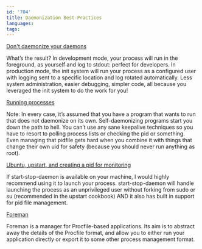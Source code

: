 ```yaml
---
id: '704'
title: Daemonization Best-Practices
languages:
tags:
---
```

[Don't daemonize your daemons](http://mikeperham.com/2014/09/22/dont-daemonize-your-daemons/)

<quote>
What’s the result? In development mode, your process will run in the foreground, as yourself and log to stdout: perfect for developers. In production mode, the init system will run your process as a configured user with logging sent to a specific location and log rotated automatically. Less system administration, easier debugging, simpler code, all because you leveraged the init system to do the work for you!</quote>

[Running processes](http://dustin.sallings.org/2010/02/28/running-processes.html#whatswrong)

<quote>
Note: In every case, it’s assumed that you have a program that wants to run that does not daemonize on its own. Self-daemonizing programs start you down the path to hell. You can’t use any sane keepalive techniques so you have to resort to polling process lists or checking the pid or something. Even managing that pidfile gets hard when you combine it with things that change their own uid for safety (because you should never run anything as root).</quote>

[Ubuntu, upstart, and creating a pid for monitoring](http://stackoverflow.com/a/10539980)

<quote>
If start-stop-daemon is available on your machine, I would highly recommend using it to launch your process. start-stop-daemon will handle launching the process as an unprivileged user without forking from sudo or su (recommended in the upstart cookbook) AND it also has built in support for pid file management.</quote>

[Foreman](http://ddollar.github.io/foreman/)

<quote>
Foreman is a manager for Procfile-based applications. Its aim is to abstract away the details of the Procfile format, and allow you to either run your application directly or export it to some other process management format.</quote>


